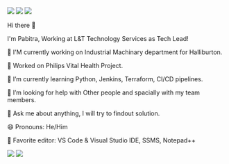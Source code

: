 <a href="https://www.linkedin.com/in/pabitraswain/">
<img src="https://img.shields.io/badge/LinkedIn-0077B5?style=for-the-badge&logo=linkedin&logoColor=white" /></a>

<a href="https://www.facebook.com/pabitra.swain/">
<img src="https://img.shields.io/badge/Facebook-1877F2?style=for-the-badge&logo=facebook&logoColor=white" /></a>

<a href="https://www.instagram.com/pabitrakumarswain/">
<img src="https://img.shields.io/badge/Instagram-E4405F?style=for-the-badge&logo=instagram&logoColor=white" /></a>

Hi there 👋

I'm Pabitra, Working at L&T Technology Services as Tech Lead!

🔭 I'M currently working on Industrial Machinary department for Halliburton.

🔭 Worked on Philips Vital Health Project.

🌱 I’m currently learning Python, Jenkins, Terraform, CI/CD pipelines.

🤔 I’m looking for help with Other people and spacially with my team members.

💬 Ask me about anything, I will try to findout solution.

😄 Pronouns: He/Him

📝 Favorite editor: VS Code & Visual Studio IDE, SSMS, Notepad++

<img src="https://github-readme-stats.vercel.app/api?username=PabitraSwain-ltts" />
<img src="https://github-readme-stats.vercel.app/api/top-langs/?username=PabitraSwain-ltts" />


